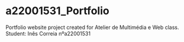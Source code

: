 # a22001531_Portfolio
Portfolio website project created for Atelier de Multimédia e Web class. 
Student: Inês Correia nºa22001531
